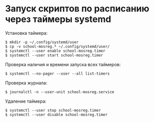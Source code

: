 # Запуск скриптов по расписанию через таймеры systemd

Установка таймера:

~~~shell
$ mkdir -p ~/.config/systemd/user
$ cp -v school-mosreg.* ~/.config/systemd/user/
$ systemctl --user enable school-mosreg.timer
$ systemctl --user start school-mosreg.timer
~~~

Проверка наличия и времени запуска всех таймеров:

~~~shell
$ systemctl --no-pager --user --all list-timers
~~~

Проверка журнала:

~~~shell
$ journalctl -n --user-unit school-mosreg.service
~~~ 

Удаление таймера:

~~~shell
$ systemctl --user stop school-mosreg.timer
$ systemctl --user disable school-mosreg.timer
~~~
